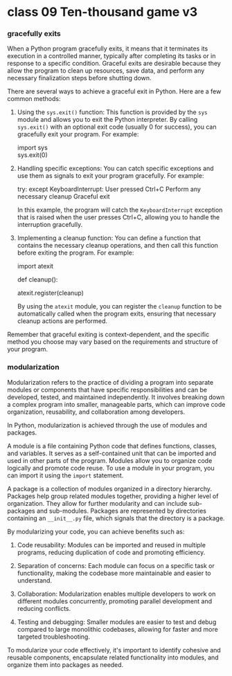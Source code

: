 # class 09  Ten-thousand game v3

### gracefully exits
When a Python program gracefully exits, it means that it terminates its execution in a controlled manner, typically after completing its tasks or in response to a specific condition. Graceful exits are desirable because they allow the program to clean up resources, save data, and perform any necessary finalization steps before shutting down.

There are several ways to achieve a graceful exit in Python. Here are a few common methods:

1. Using the `sys.exit()` function: This function is provided by the `sys` module and allows you to exit the Python interpreter. By calling `sys.exit()` with an optional exit code (usually 0 for success), you can gracefully exit your program. For example:

   import sys   
   sys.exit(0)


2. Handling specific exceptions: You can catch specific exceptions and use them as signals to exit your program gracefully. For example:

   try:
   except KeyboardInterrupt:
     User pressed Ctrl+C
     Perform any necessary cleanup
     Graceful exit


   In this example, the program will catch the `KeyboardInterrupt` exception that is raised when the user presses Ctrl+C, allowing you to handle the interruption gracefully.

3. Implementing a cleanup function: You can define a function that contains the necessary cleanup operations, and then call this function before exiting the program. For example:

   import atexit

   def cleanup():

   atexit.register(cleanup)


   By using the `atexit` module, you can register the `cleanup` function to be automatically called when the program exits, ensuring that necessary cleanup actions are performed.

Remember that graceful exiting is context-dependent, and the specific method you choose may vary based on the requirements and structure of your program.

### modularization
Modularization refers to the practice of dividing a program into separate modules or components that have specific responsibilities and can be developed, tested, and maintained independently. It involves breaking down a complex program into smaller, manageable parts, which can improve code organization, reusability, and collaboration among developers.

In Python, modularization is achieved through the use of modules and packages. 

A module is a file containing Python code that defines functions, classes, and variables. It serves as a self-contained unit that can be imported and used in other parts of the program. Modules allow you to organize code logically and promote code reuse. To use a module in your program, you can import it using the `import` statement.

A package is a collection of modules organized in a directory hierarchy. Packages help group related modules together, providing a higher level of organization. They allow for further modularity and can include sub-packages and sub-modules. Packages are represented by directories containing an `__init__.py` file, which signals that the directory is a package. 

By modularizing your code, you can achieve benefits such as:

1. Code reusability: Modules can be imported and reused in multiple programs, reducing duplication of code and promoting efficiency.

2. Separation of concerns: Each module can focus on a specific task or functionality, making the codebase more maintainable and easier to understand.

3. Collaboration: Modularization enables multiple developers to work on different modules concurrently, promoting parallel development and reducing conflicts.

4. Testing and debugging: Smaller modules are easier to test and debug compared to large monolithic codebases, allowing for faster and more targeted troubleshooting.

To modularize your code effectively, it's important to identify cohesive and reusable components, encapsulate related functionality into modules, and organize them into packages as needed.
